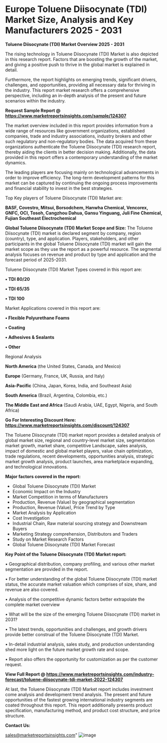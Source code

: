 # Europe Toluene Diisocynate (TDI) Market Size, Analysis and Key Manufacturers 2025 - 2031

<Strong> Toluene Diisocynate (TDI) Market Overview 2025 - 2031</strong>

The rising technology in Toluene Diisocynate (TDI) Market is also depicted in this research report. Factors that are boosting the growth of the market, and giving a positive push to thrive in the global market is explained in detail.

Furthermore, the report highlights on emerging trends, significant drivers, challenges, and opportunities, providing all necessary data for thriving in the industry. This report market research offers a comprehensive perspective, including an in-depth analysis of the present and future scenarios within the industry.

<strong>Request Sample Report @ <a href=https://www.marketreportsinsights.com/sample/124307>https://www.marketreportsinsights.com/sample/124307</a></strong>

The market overview included in this report provides information from a wide range of resources like government organizations, established companies, trade and industry associations, industry brokers and other such regulatory and non-regulatory bodies. The data acquired from these organizations authenticate the Toluene Diisocynate (TDI) research report, thereby aiding the clients in better decision making. Additionally, the data provided in this report offers a contemporary understanding of the market dynamics.

The leading players are focusing mainly on technological advancements in order to improve efficiency. The long-term development patterns for this market can be captured by continuing the ongoing process improvements and financial stability to invest in the best strategies.

Top Key players of Toluene Diisocynate (TDI) Market are:

<strong>BASF, Covestro, Mitsui, Borsodchem, Hanwha Chemical, Vencorex, GNFC, OCI, Tosoh, Cangzhou Dahua, Gansu Yinguang, Juli Fine Chemical, Fujian Southeast Electrochemical</strong>

<strong><b>Global Toluene Diisocynate (TDI) Market Scope and Size:</b></strong>
The Toluene Diisocynate (TDI) market is declared segment by company, region (country), type, and application. Players, stakeholders, and other participants in the global Toluene Diisocynate (TDI) market will gain the market scope as they use the report as a powerful resource. The segmental analysis focuses on revenue and product by type and application and the forecast period of 2025-2031.

Toluene Diisocynate (TDI) Market Types covered in this report are:

<strong>• TDI 80/20

• TDI 65/35

• TDI 100</strong>

Market Applications covered in this report are:

<strong>• Flexible Polyurethane Foams

• Coating

• Adhesives & Sealants

• Other</strong> 

Regional Analysis

<strong>North America</strong> (the United States, Canada, and Mexico)

<strong>Europe</strong> (Germany, France, UK, Russia, and Italy)

<strong>Asia-Pacific</strong> (China, Japan, Korea, India, and Southeast Asia)

<strong>South America</strong> (Brazil, Argentina, Colombia, etc.)

<strong>The Middle East and Africa</strong> (Saudi Arabia, UAE, Egypt, Nigeria, and South Africa)

<strong>Go For Interesting Discount Here: <a href=https://www.marketreportsinsights.com/discount/124307>https://www.marketreportsinsights.com/discount/124307</a></strong>

The Toluene Diisocynate (TDI) market report provides a detailed analysis of global market size, regional and country-level market size, segmentation market growth, market share, competitive Landscape, sales analysis, impact of domestic and global market players, value chain optimization, trade regulations, recent developments, opportunities analysis, strategic market growth analysis, product launches, area marketplace expanding, and technological innovations.

<strong><b>Major factors covered in the report:</b></strong>
<ul>
  <li>Global Toluene Diisocynate (TDI) Market </li>
  <li>Economic Impact on the Industry</li>
  <li>Market Competition in terms of Manufacturers</li>
  <li>Production, Revenue (Value) by geographical segmentation</li>
  <li>Production, Revenue (Value), Price Trend by Type</li>
  <li>Market Analysis by Application</li>
  <li>Cost Investigation</li>
  <li>Industrial Chain, Raw material sourcing strategy and Downstream Buyers</li>
  <li>Marketing Strategy comprehension, Distributors and Traders</li>
  <li>Study on Market Research Factors</li>
  <li>Global Toluene Diisocynate (TDI) Market Forecast</li>
</ul>

<strong><b>Key Point of the Toluene Diisocynate (TDI) Market report:</b></strong>

• Geographical distribution, company profiling, and various other market segmentation are provided in the report.

• For better understanding of the global Toluene Diisocynate (TDI) market status, the accurate market valuation which comprises of size, share, and revenue are also covered.

• Analysis of the competitive dynamic factors better extrapolate the complete market overview

• What will be the size of the emerging Toluene Diisocynate (TDI) market in 2031?

• The latest trends, opportunities and challenges, and growth drivers provide better construal of the Toluene Diisocynate (TDI) Market.

• In-detail industrial analysis, sales study, and production understanding shed more light on the future market growth rate and scope.

• Report also offers the opportunity for customization as per the customer request.

<strong><b>View Full Report @ <a href=https://www.marketreportsinsights.com/industry-forecast/toluene-diisocynate-tdi-market-2022-124307>https://www.marketreportsinsights.com/industry-forecast/toluene-diisocynate-tdi-market-2022-124307</a></b></strong>


At last, the Toluene Diisocynate (TDI) Market report includes investment come analysis and development trend analysis. The present and future opportunities of the fastest growing international industry segments are coated throughout this report. This report additionally presents product specification, manufacturing method, and product cost structure, and price structure.

<strong>Contact Us:</strong>

sales@marketreportsinsights.com"
![image](https://github.com/user-attachments/assets/c6c99063-1986-4c55-ba6a-28c6a985fb93)
